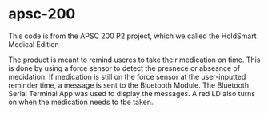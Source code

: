 # apsc-200

This code is from the APSC 200 P2 project, which we called the HoldSmart Medical Edition

The product is meant to remind useres to take their medication on time.
This is done by using a force sensor to detect the presnece or absesnce of mecidation.
If medication is still on the force sensor at the user-inputted reminder time, a message is sent to the Bluetooth Module.
The Bluetooth Serial Terminal App was used to display the messages.
A red LD also turns on when the medication needs to tbe taken.

